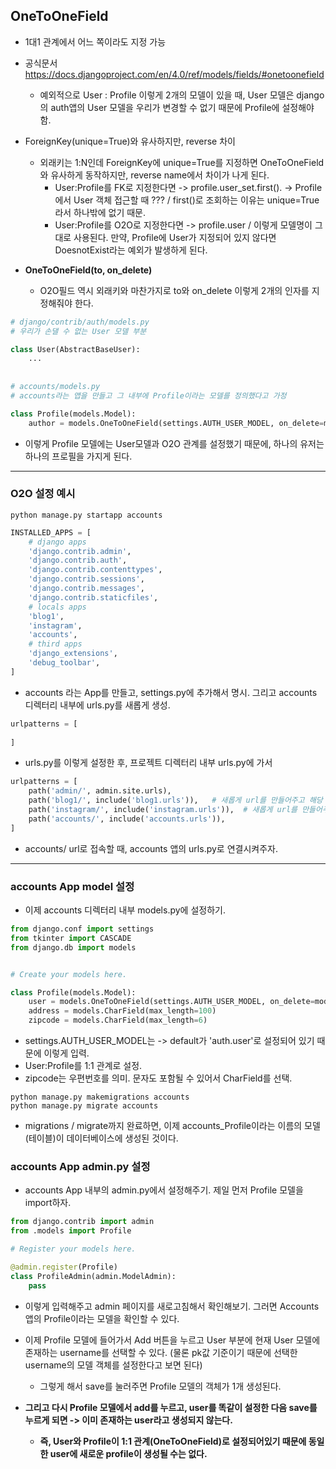 ## OneToOneField
- 1대1 관계에서 어느 쪽이라도 지정 가능
- 공식문서 https://docs.djangoproject.com/en/4.0/ref/models/fields/#onetoonefield
  - 예외적으로 User : Profile 이렇게 2개의 모델이 있을 때, User 모델은 django의 auth앱의 User 모델을 우리가 변경할 수 없기 때문에 Profile에 설정해야 함.

- ForeignKey(unique=True)와 유사하지만, reverse 차이
  - 외래키는 1:N인데 ForeignKey에 unique=True를 지정하면 OneToOneField와 유사하게 동작하지만, reverse name에서 차이가 나게 된다.
    - User:Profile를 FK로 지정한다면 -> profile.user_set.first().       -> Profile에서 User 객체 접근할 때 ??? / first()로 조회하는 이유는 unique=True라서 하나밖에 없기 때문.
    - User:Profile를 O2O로 지정한다면 -> profile.user / 이렇게 모델명이 그대로 사용된다. 만약, Profile에 User가 지정되어 있지 않다면 DoesnotExist라는 예외가 발생하게 된다.


- **OneToOneField(to, on_delete)**
  - O2O필드 역시 외래키와 마찬가지로 to와 on_delete 이렇게 2개의 인자를 지정해줘야 한다.

```python
# django/contrib/auth/models.py
# 우리가 손댈 수 없는 User 모델 부분

class User(AbstractBaseUser):
    ...
    
    
# accounts/models.py
# accounts라는 앱을 만들고 그 내부에 Profile이라는 모델를 정의했다고 가정

class Profile(models.Model):
    author = models.OneToOneField(settings.AUTH_USER_MODEL, on_delete=models.CASCADE)
```    
    
- 이렇게 Profile 모델에는 User모델과 O2O 관계를 설정했기 때문에, 하나의 유저는 하나의 프로필을 가지게 된다.    

* * *

### O2O 설정 예시
```terminal
python manage.py startapp accounts
```

```python
INSTALLED_APPS = [
    # django apps
    'django.contrib.admin',
    'django.contrib.auth',
    'django.contrib.contenttypes',
    'django.contrib.sessions',
    'django.contrib.messages',
    'django.contrib.staticfiles',
    # locals apps
    'blog1',
    'instagram',
    'accounts',
    # third apps
    'django_extensions',
    'debug_toolbar',
]
```
- accounts 라는 App를 만들고, settings.py에 추가해서 명시. 그리고 accounts 디렉터리 내부에 urls.py를 새롭게 생성.

```python
urlpatterns = [
    
]
```

- urls.py를 이렇게 설정한 후, 프로젝트 디렉터리 내부 urls.py에 가서
```python
urlpatterns = [
    path('admin/', admin.site.urls),
    path('blog1/', include('blog1.urls')),   # 새롭게 url를 만들어주고 해당 url은 blog1 앱의 urls.py로 보내주기
    path('instagram/', include('instagram.urls')),  # 새롭게 url를 만들어주고 해당 url은 instagram 앱의 urls.py로 보내주기
    path('accounts/', include('accounts.urls')),
]
```

- accounts/ url로 접속할 때, accounts 앱의 urls.py로 연결시켜주자.

* * *

### accounts App model 설정
- 이제 accounts 디렉터리 내부 models.py에 설정하기.
```python
from django.conf import settings
from tkinter import CASCADE
from django.db import models


# Create your models here.

class Profile(models.Model):
    user = models.OneToOneField(settings.AUTH_USER_MODEL, on_delete=models.CASCADE)
    address = models.CharField(max_length=100)
    zipcode = models.CharField(max_length=6)
```    

- settings.AUTH_USER_MODEL는 -> default가 'auth.user'로 설정되어 있기 때문에 이렇게 입력.
- User:Profile를 1:1 관계로 설정.
- zipcode는 우편번호를 의미. 문자도 포함될 수 있어서 CharField를 선택.

```terminal
python manage.py makemigrations accounts
python manage.py migrate accounts
```

- migrations / migrate까지 완료하면, 이제 accounts_Profile이라는 이름의 모델(테이블)이 데이터베이스에 생성된 것이다.


### accounts App admin.py 설정
- accounts App 내부의 admin.py에서 설정해주기. 제일 먼저 Profile 모델을 import하자.
```python
from django.contrib import admin
from .models import Profile

# Register your models here.

@admin.register(Profile)
class ProfileAdmin(admin.ModelAdmin):
    pass
```    

- 이렇게 입력해주고 admin 페이지를 새로고침해서 확인해보기. 그러면 Accounts 앱의 Profile이라는 모델을 확인할 수 있다. 
- 이제 Profile 모델에 들어가서 Add 버튼을 누르고 User 부분에 현재 User 모델에 존재하는 username를 선택할 수 있다. (물론 pk값 기준이기 때문에 선택한 username의 모델 객체를 설정한다고 보면 된다)
  - 그렇게 해서 save를 눌러주면 Profile 모델의 객체가 1개 생성된다.

- **그리고 다시 Profile 모델에서 add를 누르고, user를 똑같이 설정한 다음 save를 누르게 되면 -> 이미 존재하는 user라고 생성되지 않는다.**
  - **즉, User와 Profile이 1:1 관계(OneToOneField)로 설정되어있기 때문에 동일한 user에 새로운 profile이 생성될 수는 없다.**
